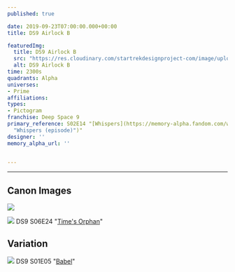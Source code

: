 ```yaml
---
published: true

date: 2019-09-23T07:00:00.000+00:00
title: DS9 Airlock B

featuredImg:
  title: DS9 Airlock B
  src: "https://res.cloudinary.com/startrekdesignproject-com/image/upload/v1569292901/DS9AirlockB.png"
  alt: DS9 Airlock B
time: 2300s
quadrants: Alpha
universes:
- Prime
affiliations:
types:
- Pictogram
franchise: Deep Space 9
primary_reference: S02E14 "[Whispers](https://memory-alpha.fandom.com/wiki/Whispers
  "Whispers (episode)")"
designer: ''
memory_alpha_url: ''


---
```

___
## Canon Images

![](https://res.cloudinary.com/startrekdesignproject-com/image/upload/v1569292901/DS9AirlockB-Whispers.jpg)


![](https://res.cloudinary.com/startrekdesignproject-com/image/upload/v1569292901/DS9AirlockB-Time_sOrphan.jpg) DS9 S06E24 "[Time's Orphan](https://memory-alpha.fandom.com/wiki/Time%27s_Orphan_(episode) "Time's Orphan (episode)")" 

## Variation


![](https://res.cloudinary.com/startrekdesignproject-com/image/upload/v1569292901/DS9AirlockB_Var-Babel.jpg) DS9 S01E05 "[Babel](https://memory-alpha.fandom.com/wiki/Babel_(episode) "Babel (episode)")" 